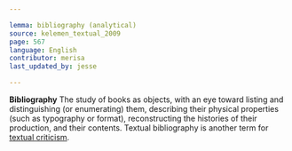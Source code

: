 ```yaml
---

lemma: bibliography (analytical)
source: kelemen_textual_2009
page: 567
language: English
contributor: merisa
last_updated_by: jesse

---
```


**Bibliography** The study of books as objects, with an eye toward listing and distinguishing (or enumerating) them, describing their physical properties (such as typography or format), reconstructing the histories of their production, and their contents. Textual bibliography is another term for [textual criticism](textualCriticism.html).
